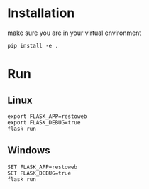 # Installation
make sure you are in your virtual environment

`pip install -e .`

# Run

## Linux

```
export FLASK_APP=restoweb
export FLASK_DEBUG=true
flask run
```

## Windows

```
SET FLASK_APP=restoweb
SET FLASK_DEBUG=true
flask run
```
